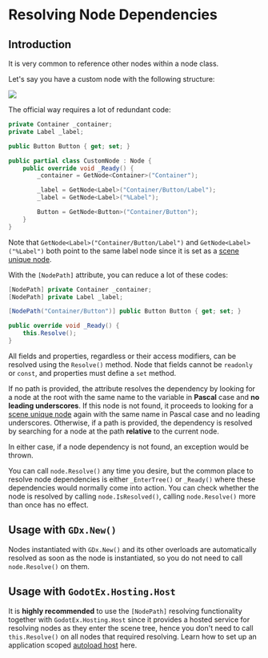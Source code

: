 # Resolving Node Dependencies

## Introduction

It is very common to reference other nodes within a node class.

Let's say you have a custom node with the following structure:

![](~/images/NodePathStructure.png)

The official way requires a lot of redundant code:

```csharp
private Container _container;
private Label _label;

public Button Button { get; set; }

public partial class CustomNode : Node {
    public override void _Ready() {
        _container = GetNode<Container>("Container");

        _label = GetNode<Label>("Container/Button/Label");
        _label = GetNode<Label>("%Label");

        Button = GetNode<Button>("Container/Button");
    }
}
```

Note that `GetNode<Label>("Container/Button/Label")` and `GetNode<Label>("%Label")` both point to the same label node since it is set as a [scene unique node](https://docs.godotengine.org/en/stable/tutorials/scripting/scene_unique_nodes.html).

With the `[NodePath]` attribute, you can reduce a lot of these codes:

```csharp
[NodePath] private Container _container;
[NodePath] private Label _label;

[NodePath("Container/Button")] public Button Button { get; set; }

public override void _Ready() {
    this.Resolve();
}
```

All fields and properties, regardless or their access modifiers, can be resolved using the `Resolve()` method. Node that fields cannot be `readonly` or `const`, and properties must define a `set` method.

If no path is provided, the attribute resolves the dependency by looking for a node at the root with the same name to the variable in **Pascal** case and **no leading underscores**. If this node is not found, it proceeds to looking for a [scene unique node](https://docs.godotengine.org/en/stable/tutorials/scripting/scene_unique_nodes.html) again with the same name in Pascal case and no leading underscores. Otherwise, if a path is provided, the dependency is resolved by searching for a node at the path **relative** to the current node.

In either case, if a node dependency is not found, an exception would be thrown.

You can call `node.Resolve()` any time you desire, but the common place to resolve node dependencies is either `_EnterTree()` or `_Ready()` where these dependencies would normally come into action.
You can check whether the node is resolved by calling `node.IsResolved()`, calling `node.Resolve()` more than once has no effect.

## Usage with `GDx.New()`

Nodes instantiated with `GDx.New()` and its other overloads are automatically resolved as soon as the node is instantiated, so you do not need to call `node.Resolve()` on them.

## Usage with `GodotEx.Hosting.Host`

It is **highly recommended** to use the `[NodePath]` resolving functionality together with `GodotEx.Hosting.Host` since it provides a hosted service for resolving nodes as they enter the scene tree, hence you don't need to call `this.Resolve()` on all nodes that required resolving. Learn how to set up an application scoped [autoload host](~/docs/GodotEx.Hosting/Hosting.md#setting-up-an-autoload-host) here.
